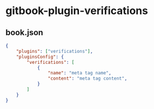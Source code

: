 # gitbook-plugin-verifications

## book.json

``` json
{
    "plugins": ["verifications"],
    "pluginsConfig": {
        "verifications": [
            {
                "name": "meta tag name",
                "content": "meta tag content",
            }
        ]
    }
}
```
